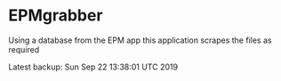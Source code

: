# EPMgrabber
Using a database from the EPM app this application scrapes the files as required


Latest backup: Sun Sep 22 13:38:01 UTC 2019
